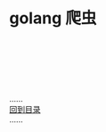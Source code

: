 # golang 爬虫



<br />
<br />
<br />
<br />
<br />

......     
[回到目录](../contents_page.md)     
......
